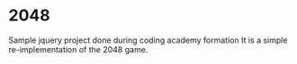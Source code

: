 # 2048
Sample jquery project done during coding academy formation
It is a simple re-implementation of the 2048 game.
